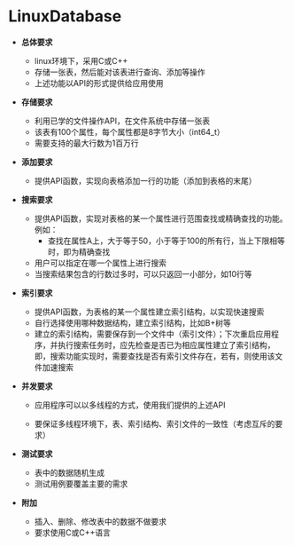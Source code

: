  # LinuxDatabase

* **总体要求**
  * linux环境下，采用C或C++
  * 存储一张表，然后能对该表进行查询、添加等操作
  * 上述功能以API的形式提供给应用使用
  
* **存储要求**
  * 利用已学的文件操作API，在文件系统中存储一张表
  * 该表有100个属性，每个属性都是8字节大小（int64_t）
  * 需要支持的最大行数为1百万行
  
* **添加要求**
  
  * 提供API函数，实现向表格添加一行的功能（添加到表格的末尾）
  
* **搜索要求**
  * 提供API函数，实现对表格的某一个属性进行范围查找或精确查找的功能。例如：
    * 查找在属性A上，大于等于50，小于等于100的所有行，当上下限相等时，即为精确查找
  * 用户可以指定在哪一个属性上进行搜索
  * 当搜索结果包含的行数过多时，可以只返回一小部分，如10行等
  
* **索引要求**
  * 提供API函数，为表格的某一个属性建立索引结构，以实现快速搜索
  * 自行选择使用哪种数据结构，建立索引结构，比如B+树等
  * 建立的索引结构，需要保存到一个文件中（索引文件）；下次重启应用程序，并执行搜索任务时，应先检查是否已为相应属性建立了索引结构，即，搜索功能实现时，需要查找是否有索引文件存在，若有，则使用该文件加速搜索
  
* **并发要求**

  * 应用程序可以以多线程的方式，使用我们提供的上述API

  * 要保证多线程环境下，表、索引结构、索引文件的一致性（考虑互斥的要求）

* **测试要求**
  * 表中的数据随机生成
  * 测试用例要覆盖主要的需求
* **附加**
  * 插入、删除、修改表中的数据不做要求
  * 要求使用C或C++语言

